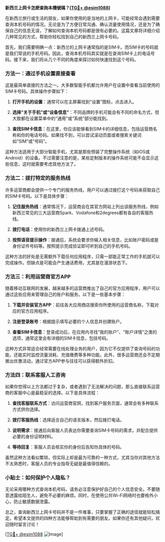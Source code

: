 **新西兰上网卡怎麽查詢本機號碼？[[TG💪+ @esim1088](https://t.me/s/esim1088)]**

在新西兰旅行或生活的朋友，如果你使用的是当地的上网卡，可能经常会遇到需要查询本机号码的情况。无论是为了方便日常沟通、确认流量使用情况，还是为了确保自己的信息无误，了解如何查询本机号码都是很有必要的。这篇文章将详细介绍几种常见的方式，帮助你轻松找到自己的新西兰上网卡号码。

首先，我们需要明确一点：新西兰的上网卡通常指的是SIM卡。而SIM卡的号码就是我们常说的手机号码。因此，查询本机号码其实就是在查询SIM卡上的电话号码。接下来，我们将从几个不同的角度来探讨如何快速找到这个号码。

### 方法一：通过手机设置直接查看

这是最简单直接的方法之一。大多数智能手机都允许用户在设置中查看当前使用的SIM卡号码。具体操作步骤如下：

1. **打开手机的设置**：通常可以在主屏幕找到“设置”图标，点击进入。
   
2. **选择“关于手机”或“设备信息”**：不同品牌的手机可能会有不同的命名方式，但大致都在设置菜单中的“通用”或“系统”部分能找到。

3. **查找SIM卡信息**：在这里，你应该能够看到SIM卡的详细信息，包括运营商名称和你的电话号码。如果找不到，可以尝试滚动页面或者搜索关键词如“SIM”或“号码”。

这种方法适用于大部分智能手机，尤其是那些预装了完整操作系统（如iOS或Android）的设备。不过需要注意的是，某些定制版本的操作系统可能不会显示这些信息，这时就需要考虑其他方法了。

### 方法二：拨打特定的服务热线

许多运营商都会提供一个专门的服务热线，用户可以通过拨打这个号码来获取自己的SIM卡号码。以下是具体步骤：

1. **记住服务热线**：通常情况下，运营商会在其官方网站上列出该服务热线，例如新西兰常见的三大运营商Spark、Vodafone和2degrees都有各自的客服热线。

2. **拨打电话**：使用你的新西兰上网卡拨通上述号码。

3. **按照语音提示操作**：接通后，系统会要求你输入相关信息，比如账户密码或是身份证件号码等。按照提示完成验证即可听到自己的手机号码。

这种方法的好处是无需额外下载任何应用程序，只需一部能正常工作的手机就可以完成操作。但缺点是可能会产生通话费用，尤其是在漫游状态下。

### 方法三：利用运营商官方APP

随着移动互联网的发展，越来越多的运营商推出了自己的官方应用程序，用户可以通过这些应用来管理自己的账户和服务。以下是一些基本步骤：

1. **下载并安装官方APP**：前往各大应用商店搜索你所使用的运营商名称，下载对应的官方应用程序。

2. **注册登录账号**：根据提示填写必要的个人信息并创建账户。

3. **查看SIM卡信息**：登录成功后，在应用内寻找“我的账户”、“账户详情”之类的选项，通常这里会有详细的SIM卡信息，包括号码。

这种方式非常适合经常需要在线处理业务的用户，因为它不仅提供了查询号码的功能，还能实时监控流量消耗、充值缴费等多种功能。此外，很多运营商还会不定期推出优惠活动，通过官方APP参与往往可以获得额外折扣。

### 方法四：联系客服人工咨询

如果你觉得以上方法都过于复杂，或者遇到了无法解决的问题，那么直接联系运营商的客服中心是最稳妥的选择。以下是具体流程：

1. **查找客服联系方式**：访问运营商官网，找到客户服务页面，通常会有多种联系方式供你选择。

2. **拨打客服热线**：选择适合自己的语言版本，然后拨打电话。

3. **说明需求**：接通后向客服人员表达你需要查询SIM卡号码的需求，并配合提供必要的身份证明材料。

4. **等待回复**：客服人员会核实你的身份后告知你具体的号码。

虽然这种方法看似繁琐，但实际上却是最为可靠的一种方式，尤其当你对其他方法不太熟悉时，客服人员的专业指导无疑是最值得信赖的。

### 小贴士：如何保护个人隐私？

无论采用哪种方式查询本机号码，请务必注意保护好自己的个人信息安全。不要随意透露给陌生人，避免不必要的麻烦。同时，在使用公共Wi-Fi网络时也要格外小心，防止敏感数据泄露。

总之，查询新西兰上网卡号码并不是一件难事，只要掌握了正确的途径就能轻松搞定。希望本文提供的四种方法能够帮助到有需要的朋友。如果你还有其他疑问，欢迎随时留言讨论！

[[TG💪+ @esim1088](https://t.me/s/esim1088) ![Image](https://i.postimg.cc/4NQfJmqS/Snipaste-2025-05-13-00-14-12.png)]
